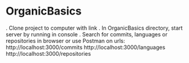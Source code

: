 # OrganicBasics

. Clone project to computer with link
. In OrganicBasics directory, start server by running <node server.js> in console
. Search for commits, languages or repositories in browser or use Postman on urls:
    http://localhost:3000/commits
    http://localhost:3000/languages
    http://localhost:3000/repositories